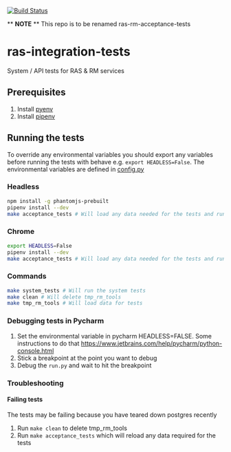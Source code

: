 [![Build Status](https://travis-ci.org/ONSdigital/ras-integration-tests.svg?branch=master)](https://travis-ci.org/ONSdigital/ras-integration-tests)

** **NOTE** ** This repo is to be renamed ras-rm-acceptance-tests

# ras-integration-tests
System / API tests for RAS & RM services

## Prerequisites
1. Install [pyenv](https://github.com/pyenv/pyenv)
1. Install [pipenv](https://github.com/pypa/pipenv)


## Running the tests

To override any environmental variables you should export any variables before running the tests with behave e.g. `export HEADLESS=False`.
The environmental variables are defined in [config.py](config.py)

### Headless
```bash
npm install -g phantomjs-prebuilt 
pipenv install --dev
make acceptance_tests # Will load any data needed for the tests and run the system tests and acceptance tests
```

### Chrome
```bash
export HEADLESS=False
pipenv install --dev
make acceptance_tests # Will load any data needed for the tests and run system tests and acceptance tests
```

### Commands
```bash
make system_tests # Will run the system tests
make clean # Will delete tmp_rm_tools
make tmp_rm_tools # Will load data for tests
```

### Debugging tests in Pycharm
1. Set the environmental variable in pycharm HEADLESS=FALSE. Some instructions to do that https://www.jetbrains.com/help/pycharm/python-console.html
1. Stick a breakpoint at the point you want to debug
1. Debug the `run.py` and wait to hit the breakpoint

### Troubleshooting
#### Failing tests
The tests may be failing because you have teared down postgres recently
1. Run `make clean` to delete tmp_rm_tools
1. Run `make acceptance_tests` which will reload any data required for the tests